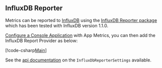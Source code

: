 ## InfluxDB Reporter

Metrics can be reported to [InfluxDB](https://www.influxdata.com/time-series-platform/influxdb/) using the [InfluxDB Reporter package](https://www.nuget.org/packages/App.Metrics.Extensions.Reporting.InfluxDB/) which has been tested with InfluxDB version 1.1.0.

[Configure a Console Application](../getting-started/intro.md#configuring-a-console-application) with App Metrics, you can then add the InfluxDB Report Provider as below:

[!code-csharp[Main](../src/samples/App.Metrics.Extensions.Reporting.Code.Snippets/InfluxDBReporterSetup.cs)]

See the [api documentation](../api/App.Metrics.Extensions.Reporting.InfluxDB.IInfluxDbReporterSettings.html) on the `InfluxDbReporterSettings` available.